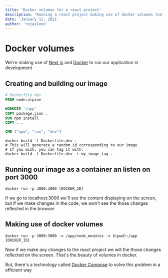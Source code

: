 ```yaml
---
title: 'Docker volumes for a react project'
description: 'Running a react project making use of docker volumes (not docker-compose)'
date: 'January 11, 2021'
author: 'rojasleon'
---
```


# Docker volumes

We're making use of [Next js](https://nextjs.org/) and [Docker](https://www.docker.com/) to run our application in development

## Creating and building our image

```dockerfile
# Dockerfile.dev
FROM node:alpine

WORKDIR '/app'
COPY package.json .
RUN npm install
COPY . .

CMD ["npm", "run", "dev"]
```

```shell
docker build -f Dockerfile.dev .
# This will generate a random id corresponding to our image
# If you wish, you can tag it with:
docker build -f Dockerfile.dev -t my_image_tag .
```

## Running our image as a container an listen on port 3000

```shell
docker run -p 3000:3000 [DOCKER_ID]
```

If we go to localhost:3000 we'll see the content displaying on the screen, but if we make changes in the code, we won't see the those changes reflected in the browser

## Making use of docker volumes

```shell
docker run -p 3000:3000 -v /app/node_modules -v $(pwd):/app [DOCKER_ID]
```

Now if we make any changes to the react project we will the those changes reflected on the screen. That's the beauty of volumes in docker.

But, there's a technology called [Docker Compose](https://docs.docker.com/compose/) to solve this problem in a efficient way